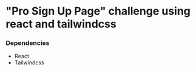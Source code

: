# "Pro Sign Up Page" challenge using react and tailwindcss

### Dependencies

- React
- Tailwindcss
